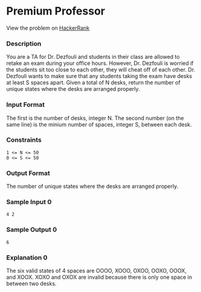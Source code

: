 # Premium Professor

View the problem on [HackerRank](https://www.hackerrank.com/contests/competitive-programming-x-acm-g-coding-competition/challenges/dynamic-desks)

### Description
You are a TA for Dr. Dezfouli and students in their class are allowed to retake an exam during your office hours. However, Dr. Dezfouli is worried if the students sit too close to each other, they will cheat off of each other. Dr. Dezfouli wants to make sure that any students taking the exam have desks at least S spaces apart. Given a total of N desks, return the number of unique states where the desks are arranged properly.

### Input Format

The first is the number of desks, integer N. The second number (on the same line) is the minium number of spaces, integer S, between each desk.

### Constraints

```
1 <= N <= 50
0 <= S <= 50
```

### Output Format

The number of unique states where the desks are arranged properly.

### Sample Input 0

```
4 2
```
### Sample Output 0
```
6
```
### Explanation 0

The six valid states of 4 spaces are OOOO, XOOO, OXOO, OOXO, OOOX, and XOOX. XOXO and OXOX are invalid because there is only one space in between two desks.
